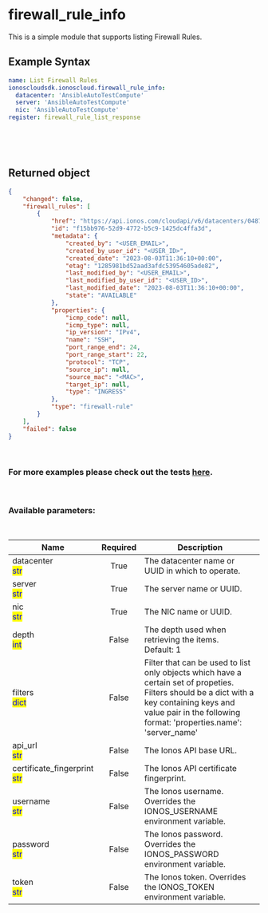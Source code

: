# firewall_rule_info

This is a simple module that supports listing Firewall Rules.

## Example Syntax


```yaml
name: List Firewall Rules
ionoscloudsdk.ionoscloud.firewall_rule_info:
  datacenter: 'AnsibleAutoTestCompute'
  server: 'AnsibleAutoTestCompute'
  nic: 'AnsibleAutoTestCompute'
register: firewall_rule_list_response

```

&nbsp;

&nbsp;
## Returned object
```json
{
    "changed": false,
    "firewall_rules": [
        {
            "href": "https://api.ionos.com/cloudapi/v6/datacenters/0487f06f-b02d-4b78-b4e4-f48d86daf293/servers/73362db5-03c9-4445-907c-d539e7a0a160/nics/6e9d998f-9748-421d-8ad6-6e8bae893361/firewallrules/f15bb976-52d9-4772-b5c9-1425dc4ffa3d",
            "id": "f15bb976-52d9-4772-b5c9-1425dc4ffa3d",
            "metadata": {
                "created_by": "<USER_EMAIL>",
                "created_by_user_id": "<USER_ID>",
                "created_date": "2023-08-03T11:36:10+00:00",
                "etag": "1285981bd52aad3afdc53954605ade82",
                "last_modified_by": "<USER_EMAIL>",
                "last_modified_by_user_id": "<USER_ID>",
                "last_modified_date": "2023-08-03T11:36:10+00:00",
                "state": "AVAILABLE"
            },
            "properties": {
                "icmp_code": null,
                "icmp_type": null,
                "ip_version": "IPv4",
                "name": "SSH",
                "port_range_end": 24,
                "port_range_start": 22,
                "protocol": "TCP",
                "source_ip": null,
                "source_mac": "<MAC>",
                "target_ip": null,
                "type": "INGRESS"
            },
            "type": "firewall-rule"
        }
    ],
    "failed": false
}

```

&nbsp;
### For more examples please check out the tests [here](https://github.com/ionos-cloud/module-ansible/tree/master/tests/compute-engine).

&nbsp;
### Available parameters:
&nbsp;

<table data-full-width="true">
  <thead>
    <tr>
      <th width="22.8vw">Name</th>
      <th width="10.8vw" align="center">Required</th>
      <th>Description</th>
    </tr>
  </thead>
  <tbody>
  <tr>
  <td>datacenter<br/><mark style="color:blue;">str</mark></td>
  <td align="center">True</td>
  <td>The datacenter name or UUID in which to operate.</td>
  </tr>
  <tr>
  <td>server<br/><mark style="color:blue;">str</mark></td>
  <td align="center">True</td>
  <td>The server name or UUID.</td>
  </tr>
  <tr>
  <td>nic<br/><mark style="color:blue;">str</mark></td>
  <td align="center">True</td>
  <td>The NIC name or UUID.</td>
  </tr>
  <tr>
  <td>depth<br/><mark style="color:blue;">int</mark></td>
  <td align="center">False</td>
  <td>The depth used when retrieving the items.<br />Default: 1</td>
  </tr>
  <tr>
  <td>filters<br/><mark style="color:blue;">dict</mark></td>
  <td align="center">False</td>
  <td>Filter that can be used to list only objects which have a certain set of propeties. Filters should be a dict with a key containing keys and value pair in the following format: 'properties.name': 'server_name'</td>
  </tr>
  <tr>
  <td>api_url<br/><mark style="color:blue;">str</mark></td>
  <td align="center">False</td>
  <td>The Ionos API base URL.</td>
  </tr>
  <tr>
  <td>certificate_fingerprint<br/><mark style="color:blue;">str</mark></td>
  <td align="center">False</td>
  <td>The Ionos API certificate fingerprint.</td>
  </tr>
  <tr>
  <td>username<br/><mark style="color:blue;">str</mark></td>
  <td align="center">False</td>
  <td>The Ionos username. Overrides the IONOS_USERNAME environment variable.</td>
  </tr>
  <tr>
  <td>password<br/><mark style="color:blue;">str</mark></td>
  <td align="center">False</td>
  <td>The Ionos password. Overrides the IONOS_PASSWORD environment variable.</td>
  </tr>
  <tr>
  <td>token<br/><mark style="color:blue;">str</mark></td>
  <td align="center">False</td>
  <td>The Ionos token. Overrides the IONOS_TOKEN environment variable.</td>
  </tr>
  </tbody>
</table>
